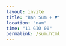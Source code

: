 ```yaml
---
layout: invite
title: "Bạn Sum + ♥"
location: "nam"
time: "11 GIỜ 00"
permalink: /sum.html
---
```


